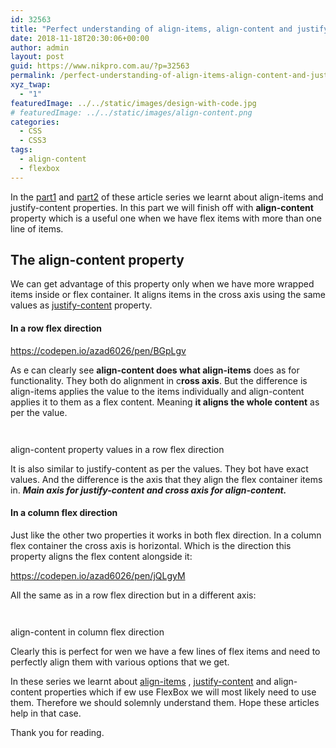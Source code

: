 ```yaml
---
id: 32563
title: "Perfect understanding of align-items, align-content and justify-content in FlexBox with examples: Part 3"
date: 2018-11-18T20:30:06+00:00
author: admin
layout: post
guid: https://www.nikpro.com.au/?p=32563
permalink: /perfect-understanding-of-align-items-align-content-and-justify-content-in-flexbox-with-examples-part-3/
xyz_twap:
  - "1"
featuredImage: ../../static/images/design-with-code.jpg
# featuredImage: ../../static/images/align-content.png
categories:
  - CSS
  - CSS3
tags:
  - align-content
  - flexbox
---
```


In the [part1](https://www.nikpro.com.au/perfect-understanding-of-align-items-align-content-and-justify-content-in-flexbox-with-examples-part-1/) and [part2](https://www.nikpro.com.au/perfect-understanding-of-align-items-align-content-and-justify-content-in-flexbox-with-examples-part-2/) of these article series we learnt about align-items and justify-content properties. In this part we will finish off with **align-content** property which is a useful one when we have flex items with more than one line of items.

## The align-content property

We can get advantage of this property only when we have more wrapped items inside or flex container. It aligns items in the cross axis using the same values as [justify-content](https://www.nikpro.com.au/perfect-understanding-of-align-items-align-content-and-justify-content-in-flexbox-with-examples-part-2/) property.

#### In a row flex direction

https://codepen.io/azad6026/pen/BGpLgv

As e can clearly see **align-content does what align-items** does as for functionality. They both do alignment in c**ross axis**. But the difference is align-items applies the value to the items individually and align-content applies it to them as a flex content. Meaning **it aligns the whole content** as per the value.


<img src="https://www.nikpro.com.auFlexBox-align-content-in-row1.png" alt="" class="wp-image-32565" srcset="https://testgatsby.localFlexBox-align-content-in-row1.png 656w, https://testgatsby.localFlexBox-align-content-in-row1-300x235.png 300w" sizes="(max-width: 656px) 100vw, 656px" /> 
 
<img src="https://www.nikpro.com.auFlexBox-align-content-in-row2.png" alt="" class="wp-image-32566" srcset="https://testgatsby.localFlexBox-align-content-in-row2.png 656w, https://testgatsby.localFlexBox-align-content-in-row2-300x114.png 300w" sizes="(max-width: 656px) 100vw, 656px" /><figcaption>align-content property values in a row flex direction</figcaption>


It is also similar to justify-content as per the values. They bot have exact values. And the difference is the axis that they align the flex container items in. **_Main axis for justify-content and cross axis for align-content._**

#### In a column flex direction

Just like the other two properties it works in both flex direction. In a column flex container the cross axis is horizontal. Which is the direction this property aligns the flex content alongside it:

https://codepen.io/azad6026/pen/jQLgyM

All the same as in a row flex direction but in a different axis:


<img src="https://www.nikpro.com.auFlexBox-align-content-in-column-flex1.png" alt="" class="wp-image-32567" srcset="https://testgatsby.localFlexBox-align-content-in-column-flex1.png 656w, https://testgatsby.localFlexBox-align-content-in-column-flex1-300x231.png 300w" sizes="(max-width: 656px) 100vw, 656px" /> 
 
<img src="https://www.nikpro.com.auFlexBox-align-content-in-column-flex2.png" alt="" class="wp-image-32568" srcset="https://testgatsby.localFlexBox-align-content-in-column-flex2.png 656w, https://testgatsby.localFlexBox-align-content-in-column-flex2-300x115.png 300w" sizes="(max-width: 656px) 100vw, 656px" /><figcaption>align-content in column flex direction</figcaption>


Clearly this is perfect for wen we have a few lines of flex items and need to perfectly align them with various options that we get.

In these series we learnt about [align-items](https://www.nikpro.com.au/perfect-understanding-of-align-items-align-content-and-justify-content-in-flexbox-with-examples-part-1/) , [justify-content](https://www.nikpro.com.au/perfect-understanding-of-align-items-align-content-and-justify-content-in-flexbox-with-examples-part-2/) and align-content properties which if ew use FlexBox we will most likely need to use them. Therefore we should solemnly understand them. Hope these articles help in that case.

Thank you for reading.
